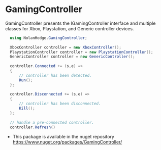 ﻿# GamingController
 
GamingController presents the IGamingController interface and multiple classes for Xbox, Playstation, and Generic controller devices.

```C#
  using NolanHodge.GamingController;
  
  XboxController controller = new XboxController();
  PlaystationController controller = new PlaystationController();
  GenericController controller = new GenericController();
  
  controller.Connected += (s,e) => 
  {
      // controller has been detected.
      Run();
  };
  
  controller.Disconnected += (s,e) => 
  {
      // controller has been disconnected.
      Kill();
  };
  
  // handle a pre-connected controller.
  controller.Refresh()
```

 - This package is available in the nuget repository https://www.nuget.org/packages/GamingController/
